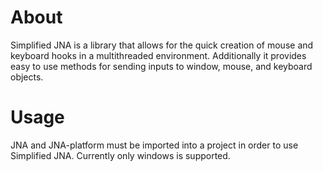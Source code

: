# About

Simplified JNA is a library that allows for the quick creation of mouse and keyboard hooks in a multithreaded environment. Additionally it provides easy to use methods for sending inputs to window, mouse, and keyboard objects. 

# Usage

JNA and JNA-platform must be imported into a project in order to use Simplified JNA. Currently only windows is supported.